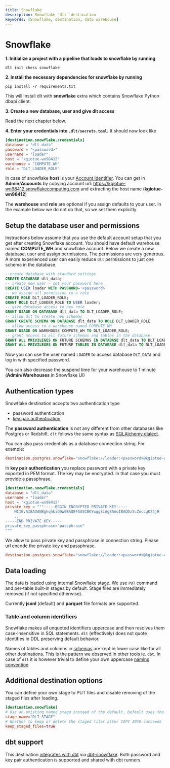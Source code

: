```yaml
---
title: Snowflake
description: Snowflake `dlt` destination
keywords: [Snowflake, destination, data warehouse]
---
```


# Snowflake

**1. Initialize a project with a pipeline that loads to snowflake by running**
```
dlt init chess snowflake
```

**2. Install the necessary dependencies for snowflake by running**
```
pip install -r requirements.txt
```
This will install dlt with **snowflake** extra which contains Snowflake Python dbapi client.

**3. Create a new database, user and give dlt access**

Read the next chapter below.

**4. Enter your credentials into `.dlt/secrets.toml`.**
It should now look like
```toml
[destination.snowflake.credentials]
database = "dlt_data"
password = "<password>"
username = "loader"
host = "kgiotue-wn98412"
warehouse = "COMPUTE_WH"
role = "DLT_LOADER_ROLE"
```
In case of snowflake **host** is your [Account Identifier](https://docs.snowflake.com/en/user-guide/admin-account-identifier). You can get in **Admin**/**Accounts** by copying account url:
https://kgiotue-wn98412.snowflakecomputing.com and extracting the host name (**kgiotue-wn98412**)

The **warehouse** and **role** are optional if you assign defaults to your user. In the example below we do not do that, so we set them explicitly.


## Setup the database user and permissions
Instructions below assume that you use the default account setup that you get after creating Snowflake account. You should have default warehouse named **COMPUTE_WH** and snowflake account. Below we create a new database, user and assign permissions. The permissions are very generous. A more experienced user can easily reduce `dlt` permissions to just one schema in the database.
```sql
--create database with standard settings
CREATE DATABASE dlt_data;
-- create new user - set your password here
CREATE USER loader WITH PASSWORD='<password>'
-- we assign all permission to a role
CREATE ROLE DLT_LOADER_ROLE;
GRANT ROLE DLT_LOADER_ROLE TO USER loader;
-- give database access to new role
GRANT USAGE ON DATABASE dlt_data TO DLT_LOADER_ROLE;
-- allow dlt to create new schemas
GRANT CREATE SCHEMA ON DATABASE dlt_data TO ROLE DLT_LOADER_ROLE
-- allow access to a warehouse named COMPUTE_WH
GRANT USAGE ON WAREHOUSE COMPUTE_WH TO DLT_LOADER_ROLE;
-- grant access to all future schemas and tables in the database
GRANT ALL PRIVILEGES ON FUTURE SCHEMAS IN DATABASE dlt_data TO DLT_LOADER_ROLE;
GRANT ALL PRIVILEGES ON FUTURE TABLES IN DATABASE dlt_data TO DLT_LOADER_ROLE;
```

Now you can use the user named `LOADER` to access database `DLT_DATA` and log in with specified password.

You can also decrease the suspend time for your warehouse to 1 minute (**Admin**/**Warehouses** in Snowflake UI)

## Authentication types
Snowflake destination accepts two authentication type
- password authentication
- [key pair authentication](https://docs.snowflake.com/en/user-guide/key-pair-auth)

The **password authentication** is not any different from other databases like Postgres or Redshift. `dlt` follows the same syntax as [SQLAlchemy dialect](https://docs.snowflake.com/en/developer-guide/python-connector/sqlalchemy#required-parameters).

You can also pass credentials as a database connection string. For example:
```toml
destination.postgres.snowflake="snowflake://loader:<password>@kgiotue-wn98412/dlt_data?warehouse=COMPUTE_WH&role=DLT_LOADER_ROLE"
```

In **key pair authentication** you replace password with a private key exported in PEM format. The key may be encrypted. In that case you must provide a passphrase.
```toml
[destination.snowflake.credentials]
database = "dlt_data"
username = "loader"
host = "kgiotue-wn98412"
private_key = """-----BEGIN ENCRYPTED PRIVATE KEY-----
    MIIEvAIBADANBgkqhkiG9w0BAQEFAASCBKYwggSiAgEAAoIBAQDz5LZoccgKZ4jH
    ...
-----END PRIVATE KEY-----
private_key_passphrase="passphrase"
"""
```

We allow to pass private key and passphrase in connection string. Please url encode the private key and passphrase.
```toml
destination.postgres.snowflake="snowflake://loader:<password>@kgiotue-wn98412/dlt_data?private_key=<url encoded pem>&private_key_passphrase=<url encoded passphrase>"
```

## Data loading
The data is loaded using internal Snowflake stage. We use `PUT` command and per-table built-in stages by default. Stage files are immediately removed (if not specified otherwise).

Currently **jsonl** (default) and **parquet** file formats are supported.

### Table and column identifiers
Snowflake makes all unquoted identifiers uppercase and then resolves them case-insensitive in SQL statements. `dlt` (effectively) does not quote identifies in DDL preserving default behavior.

Names of tables and columns in [schemas](../../general-usage/schema.md) are kept in lower case like for all other destinations. This is the pattern we observed in other tools ie. `dbt`. In case of `dlt` it is however trivial to define your own uppercase [naming convention](../../general-usage/schema.md#naming-convention)

## Additional destination options
You can define your own stage to PUT files and disable removing of the staged files after loading.
```toml
[destination.snowflake]
# Use an existing named stage instead of the default. Default uses the implicit table stage per table
stage_name="DLT_STAGE"
# Whether to keep or delete the staged files after COPY INTO succeeds
keep_staged_files=true
```

## dbt support
This destination [integrates with dbt](../transformations/dbt.md) via [dbt-snowflake](https://github.com/dbt-labs/dbt-snowflake). Both password and key pair authentication is supported and shared with dbt runners.
